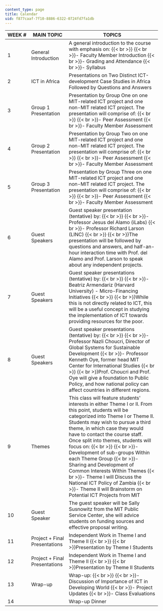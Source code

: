 ```yaml
---
content_type: page
title: Calendar
uid: f877caaf-7f10-8886-6322-0724fd7fa1db
---
```


| WEEK # | MAIN TOPIC | TOPICS |
| --- | --- | --- |
| 1 | General Introduction | A general introduction to the course with emphasis on:  {{< br >}}  {{< br >}}\- Faculty Member Introduction  {{< br >}}\- Grading and Attendance  {{< br >}}\- Syllabus |
| 2 | ICT in Africa | Presentations on Two Distinct ICT-development Case Studies in Africa Followed by Questions and Answers |
| 3 | Group 1 Presentation | Presentation by Group One on one MIT-related ICT project and one non-MIT related ICT project. The presentation will comprise of:  {{< br >}}  {{< br >}}\- Peer Assessment  {{< br >}}\- Faculty Member Assessment |
| 4 | Group 2 Presentation | Presentation by Group Two on one MIT-related ICT project and one non-MIT related ICT project. The presentation will comprise of:  {{< br >}}  {{< br >}}\- Peer Assessment  {{< br >}}\- Faculty Member Assessment |
| 5 | Group 3 Presentation | Presentation by Group Three on one MIT-related ICT project and one non-MIT related ICT project. The presentation will comprise of:  {{< br >}}  {{< br >}}\- Peer Assessment  {{< br >}}\- Faculty Member Assessment |
| 6 | Guest Speakers | Guest speaker presentation (tentative) by:  {{< br >}}  {{< br >}}\- Professor Jesus del Alamo (iLabs)  {{< br >}}\- Professor Richard Larson (LINC)  {{< br >}}  {{< br >}}The presentation will be followed by questions and answers, and half-an-hour interaction time with Prof. del Alamo and Prof. Larson to speak about any independent projects. |
| 7 | Guest Speakers | Guest speaker presentations (tentative) by:  {{< br >}}  {{< br >}}\- Beatriz Armendariz (Harvard University) - Micro-Financing Initiatives  {{< br >}}  {{< br >}}While this is not directly related to ICT, this will be a useful concept in studying the implementation of ICT towards providing resources for the poor. |
| 8 | Guest Speakers | Guest speaker presentations (tentative) by:  {{< br >}}  {{< br >}}\- Professor Nazli Choucri, Director of Global Systems for Sustainable Development  {{< br >}}\- Professor Kenneth Oye, former head MIT Center for International Studies  {{< br >}}  {{< br >}}Prof. Choucri and Prof. Oye will give a foundation to Public Policy, and how national policy can affect countries in different regions. |
| 9 | Themes | This class will feature students' interests in either Theme I or II. From this point, students will be categorized into Theme I or Theme II. Students may wish to pursue a third theme, in which case they would have to contact the course staff. Once split into themes, students will focus on:  {{< br >}}  {{< br >}}\- Development of sub-groups Within each Theme Group  {{< br >}}\- Sharing and Development of Common Interests Within Themes  {{< br >}}\- Theme I will Discuss the National ICT Policy of Zambia  {{< br >}}\- Theme II will Brainstorm on Potential ICT Projects from MIT |
| 10 | Guest Speaker | The guest speaker will be Sally Susnowitz from the MIT Public Service Center, she will advice students on funding sources and effective proposal writing. |
| 11 | Project + Final Presentations | Independent Work in Theme I and Theme II  {{< br >}}  {{< br >}}Presentation by Theme I Students |
| 12 | Project + Final Presentations | Independent Work in Theme I and Theme II  {{< br >}}  {{< br >}}Presentation by Theme II Students |
| 13 | Wrap-up | Wrap-up:  {{< br >}}  {{< br >}}\- Discussion of Importance of ICT in Developing World  {{< br >}}\- Project Updates  {{< br >}}\- Class Evaluations |
| 14 |  | Wrap-up Dinner
